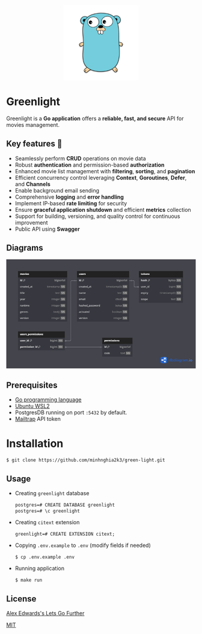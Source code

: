 <div style="display: flex; justify-content: center;">
    <img height="200" src="assets/golang.png" width="200"/>
</div>

# Greenlight

Greenlight is a **Go application** offers a **reliable, fast, and secure** API for movies management.

## Key features 🔑
- Seamlessly perform **CRUD** operations on movie data
- Robust **authentication** and permission-based **authorization**
- Enhanced movie list management with **filtering**, **sorting**, and **pagination**
- Efficient concurrency control leveraging **Context**, **Goroutines**, **Defer**, and **Channels**
- Enable background email sending
- Comprehensive **logging** and **error handling**
- Implement IP-based **rate limiting** for security
- Ensure **graceful application shutdown** and efficient **metrics** collection
- Support for building, versioning, and quality control for continuous improvement
- Public API using **Swagger**

## Diagrams

![Database diagram](assets/greenlight.png)

## Prerequisites

- [Go programming language](https://go.dev/doc/install)
- [Ubuntu WSL2](https://ubuntu.com/desktop/wsl)
- PostgresDB running on port `:5432` by default.
- [Mailtrap](https://mailtrap.io/) API token

# Installation

    $ git clone https://github.com/minhnghia2k3/green-light.git

## Usage

- Creating `greenlight` database

      postgres=# CREATE DATABASE greenlight
      postgres=# \c greenlight

- Creating `citext` extension

      greenlight=# CREATE EXTENSION citext;

- Copying `.env.example` to `.env` (modify fields if needed)

      $ cp .env.example .env

- Running application

      $ make run

## License

[Alex Edwards's Lets Go Further](https://lets-go-further.alexedwards.net/)

[MIT](https://choosealicense.com/licenses/mit/)

